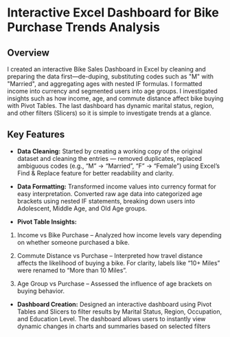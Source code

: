 # Interactive Excel Dashboard for Bike Purchase Trends Analysis



## Overview

I created an interactive Bike Sales Dashboard in Excel by cleaning and preparing the data first—de-duping, substituting codes such as "M" with "Married", and aggregating ages with nested IF formulas. I formatted income into currency and segmented users into age groups. I investigated insights such as how income, age, and commute distance affect bike buying with Pivot Tables. The last dashboard has dynamic marital status, region, and other filters (Slicers) so it is simple to investigate trends at a glance.


## Key Features

- **Data Cleaning:** Started by creating a working copy of the original dataset and
cleaning the entries — removed duplicates, replaced ambiguous
codes (e.g., “M” → “Married”, “F” → “Female”) using Excel’s Find &
Replace feature for better readability and clarity.

- **Data Formatting:** Transformed income values into currency format for easy
interpretation. Converted raw age data into categorized age brackets
using nested IF statements, breaking down users into Adolescent,
Middle Age, and Old Age groups.

- **Pivot Table Insights:**

1. Income vs Bike Purchase – Analyzed how income levels vary
depending on whether someone purchased a bike.

2. Commute Distance vs Purchase – Interpreted how travel
distance affects the likelihood of buying a bike. For clarity,
labels like “10+ Miles” were renamed to “More than 10 Miles”.

3. Age Group vs Purchase – Assessed the influence of age
brackets on buying behavior.

- **Dashboard Creation:** Designed an interactive dashboard using Pivot Tables and Slicers to
filter results by Marital Status, Region, Occupation, and Education
Level. The dashboard allows users to instantly view dynamic changes
in charts and summaries based on selected filters










